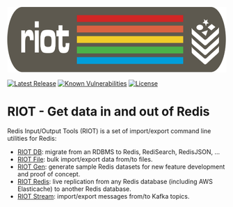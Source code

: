 <p align="center"><img src="src/docs/asciidoc/images/riot.svg" alt="riot" height="150px"></p>

[![Latest Release](https://img.shields.io/github/release/redis-developer/riot.svg)](https://github.com/redis-developer/riot/releases/latest)
[![Known Vulnerabilities](https://snyk.io/test/github/redis-developer/riot/badge.svg?targetFile=build.gradle)](https://snyk.io/test/github/redis-developer/riot?targetFile=build.gradle)
[![License](https://img.shields.io/github/license/redis-developer/riot.svg)](https://github.com/redis-developer/riot)

# RIOT - Get data in and out of Redis

Redis Input/Output Tools (RIOT) is a set of import/export command line utilities for Redis:

* [RIOT DB](http://developer.redislabs.com/riot/db.html): migrate from an RDBMS to Redis, RediSearch, RedisJSON, ...
* [RIOT File](http://developer.redislabs.com/riot/file.html): bulk import/export data from/to files.
* [RIOT Gen](http://developer.redislabs.com/riot/gen.html): generate sample Redis datasets for new feature development and proof of concept.
* [RIOT Redis](http://developer.redislabs.com/riot/redis.html): live replication from any Redis database (including AWS Elasticache) to another Redis database.
* [RIOT Stream](http://developer.redislabs.com/riot/stream.html): import/export messages from/to Kafka topics.
